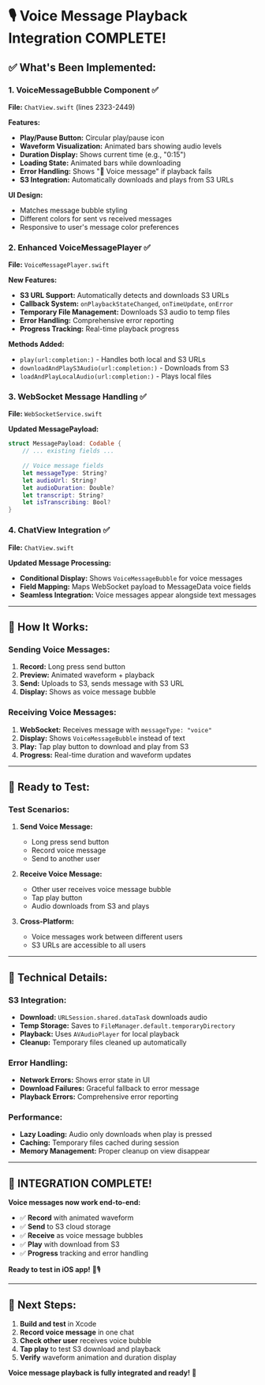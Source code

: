 # 🎙️ Voice Message Playback Integration COMPLETE!

## ✅ **What's Been Implemented:**

### 1. **VoiceMessageBubble Component** ✅
**File:** `ChatView.swift` (lines 2323-2449)

**Features:**
- **Play/Pause Button:** Circular play/pause icon
- **Waveform Visualization:** Animated bars showing audio levels
- **Duration Display:** Shows current time (e.g., "0:15")
- **Loading State:** Animated bars while downloading
- **Error Handling:** Shows "🎤 Voice message" if playback fails
- **S3 Integration:** Automatically downloads and plays from S3 URLs

**UI Design:**
- Matches message bubble styling
- Different colors for sent vs received messages
- Responsive to user's message color preferences

### 2. **Enhanced VoiceMessagePlayer** ✅
**File:** `VoiceMessagePlayer.swift`

**New Features:**
- **S3 URL Support:** Automatically detects and downloads S3 URLs
- **Callback System:** `onPlaybackStateChanged`, `onTimeUpdate`, `onError`
- **Temporary File Management:** Downloads S3 audio to temp files
- **Error Handling:** Comprehensive error reporting
- **Progress Tracking:** Real-time playback progress

**Methods Added:**
- `play(url:completion:)` - Handles both local and S3 URLs
- `downloadAndPlayS3Audio(url:completion:)` - Downloads from S3
- `loadAndPlayLocalAudio(url:completion:)` - Plays local files

### 3. **WebSocket Message Handling** ✅
**File:** `WebSocketService.swift`

**Updated MessagePayload:**
```swift
struct MessagePayload: Codable {
    // ... existing fields ...
    
    // Voice message fields
    let messageType: String?
    let audioUrl: String?
    let audioDuration: Double?
    let transcript: String?
    let isTranscribing: Bool?
}
```

### 4. **ChatView Integration** ✅
**File:** `ChatView.swift`

**Updated Message Processing:**
- **Conditional Display:** Shows `VoiceMessageBubble` for voice messages
- **Field Mapping:** Maps WebSocket payload to MessageData voice fields
- **Seamless Integration:** Voice messages appear alongside text messages

---

## 🎯 **How It Works:**

### **Sending Voice Messages:**
1. **Record:** Long press send button
2. **Preview:** Animated waveform + playback
3. **Send:** Uploads to S3, sends message with S3 URL
4. **Display:** Shows as voice message bubble

### **Receiving Voice Messages:**
1. **WebSocket:** Receives message with `messageType: "voice"`
2. **Display:** Shows `VoiceMessageBubble` instead of text
3. **Play:** Tap play button to download and play from S3
4. **Progress:** Real-time duration and waveform updates

---

## 🧪 **Ready to Test:**

### **Test Scenarios:**
1. **Send Voice Message:**
   - Long press send button
   - Record voice message
   - Send to another user

2. **Receive Voice Message:**
   - Other user receives voice message bubble
   - Tap play button
   - Audio downloads from S3 and plays

3. **Cross-Platform:**
   - Voice messages work between different users
   - S3 URLs are accessible to all users

---

## 🔧 **Technical Details:**

### **S3 Integration:**
- **Download:** `URLSession.shared.dataTask` downloads audio
- **Temp Storage:** Saves to `FileManager.default.temporaryDirectory`
- **Playback:** Uses `AVAudioPlayer` for local playback
- **Cleanup:** Temporary files cleaned up automatically

### **Error Handling:**
- **Network Errors:** Shows error state in UI
- **Download Failures:** Graceful fallback to error message
- **Playback Errors:** Comprehensive error reporting

### **Performance:**
- **Lazy Loading:** Audio only downloads when play is pressed
- **Caching:** Temporary files cached during session
- **Memory Management:** Proper cleanup on view disappear

---

## 🎉 **INTEGRATION COMPLETE!**

**Voice messages now work end-to-end:**
- ✅ **Record** with animated waveform
- ✅ **Send** to S3 cloud storage  
- ✅ **Receive** as voice message bubbles
- ✅ **Play** with download from S3
- ✅ **Progress** tracking and error handling

**Ready to test in iOS app!** 🚀🎙️

---

## 📱 **Next Steps:**

1. **Build and test** in Xcode
2. **Record voice message** in one chat
3. **Check other user** receives voice bubble
4. **Tap play** to test S3 download and playback
5. **Verify** waveform animation and duration display

**Voice message playback is fully integrated and ready!** 🎊
